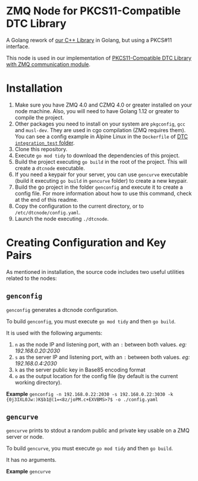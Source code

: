 # ZMQ Node for  PKCS11-Compatible DTC Library

A Golang rework of [our C++ Library](https://github.com/niclabs/tchsm-libdtc) in Golang, but using a PKCS#11 interface.

This node is used in our implementation of [PKCS11-Compatible DTC Library with ZMQ communication module](https://github.com/niclabs/dtc).


# Installation

1. Make sure you have ZMQ 4.0 and CZMQ 4.0 or greater installed on your node machine. Also, you will need to have Golang 1.12 or greater to compile the project.
1. Other packages you need to install on your system are `pkgconfig`, `gcc` and `musl-dev`. They are used in cgo compilation (ZMQ requires them). You can see a config example in Alpine Linux in the `Dockerfile` of [DTC `integration_test` folder](https://github.com/niclabs/dtc).
1. Clone this repository.
1. Execute `go mod tidy` to download the dependencies of this project.
1. Build the project executing `go build` in the root of the project. This will create a `dtcnode` executable.
1. If you need a keypair for your server, you can use `gencurve` executable (build it executing `go build` in `gencurve` folder) to create a new keypair.
1. Build the go project in the folder `genconfig` and execute it to create a config file. For more information about how to use this command, check at the end of this readme.
1. Copy the configuration to the current directory, or to `/etc/dtcnode/config.yaml`.
1. Launch the node executing `./dtcnode`.

# Creating Configuration and Key Pairs

As mentioned in installation, the source code includes two useful utilities related to the nodes:

## `genconfig`

`genconfig` generates a dtcnode configuration. 

To build `genconfig`, you must execute `go mod tidy` and then `go build`.

It is used with the following arguments: 
 1. `n` as the node IP and listening port, with an `:` between both values. _eg: 192.168.0.20:2030_
 1. `s` as the server IP and listening port, with an `:` between both values. _eg: 192.168.0.4:2030_
 1. `k` as the server public key in Base85 encoding format
 1. `o` as the output location for the config file (by default is the current working directory).

**Example** `genconfig -n 192.168.0.22:2030 -s 192.168.0.22:3030 -k {0j3IXL0Jw:)K$b1@(1=<8z/joPM.c+EXVBMS>7$ -o ./config.yaml`

## `gencurve`

`gencurve` prints to stdout a random public and private key usable on a ZMQ server or node.

To build `gencurve`, you must execute `go mod tidy` and then `go build`.

It has no arguments.

**Example** `gencurve`
